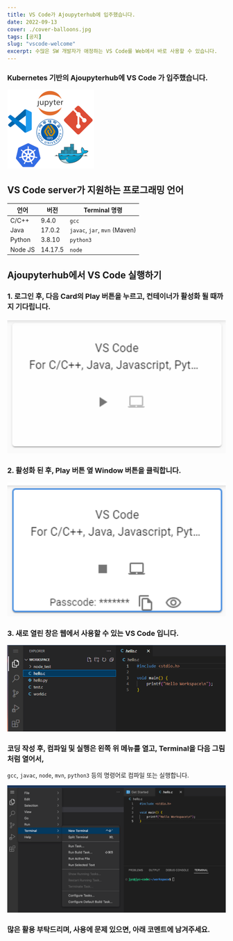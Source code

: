 ```yaml
---
title: VS Code가 Ajoupyterhub에 입주했습니다.
date: 2022-09-13
cover: ./cover-balloons.jpg
tags: [공지]
slug: "vscode-welcome"
excerpt: 수많은 SW 개발자가 애정하는 VS Code를 Web에서 바로 사용할 수 있습니다.
---
```


### Kubernetes 기반의 Ajoupyterhub에 VS Code 가 입주했습니다.
<div width="70%"> <img src="./images/SW_Composition_400.png" width="200"/>
</div>

## VS Code server가 지원하는 프로그래밍 언어

| 언어 | 버전 | Terminal 명령 |
|--- | --- | --- |
| C/C++ | 9.4.0 | `gcc` |
| Java | 17.0.2 | `javac`, `jar`, `mvn` (Maven) |
| Python | 3.8.10 | `python3`|
| Node JS | 14.17.5 | `node` |



## Ajoupyterhub에서 VS Code 실행하기

### 1. 로그인 후, 다음 Card의 Play 버튼을 누르고, 컨테이너가 활성화 될 때까지 기다립니다.

<img src="./images/VSCode-card.png" width="600"/>

### 2. 활성화 된 후, Play 버튼 옆 Window 버튼을 클릭합니다.

<img src="./images/VSCode-card-activated.png" width="600"/>

### 3. 새로 열린 창은 웹에서 사용할 수 있는 VS Code 입니다.

<img src="./images/VSCode-card-running.png" width="600"/>

### 코딩 작성 후, 컴파일 및 실행은 왼쪽 위 메뉴를 열고, Terminal을 다음 그림처럼 열어서, 
`gcc`, `javac`, `node`, `mvn`, `python3` 등의 명령어로 컴파일 또는 실행합니다.

<img src="./images/VSCode-running-Terminal.png" width="600" />


### 많은 활용 부탁드리며, 사용에 문제 있으면, 아래 코멘트에 남겨주세요.



